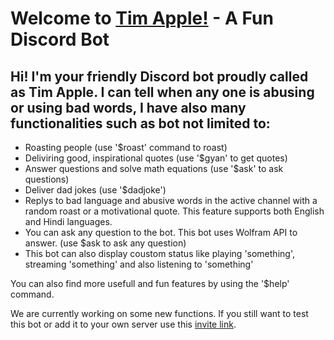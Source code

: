 # Welcome to [Tim Apple!](https://linktr.ee/TimApple) - A Fun Discord Bot

## Hi! I'm your friendly Discord bot proudly called as Tim Apple. I can tell when any one is abusing or using bad words, I have also many functionalities such as bot not limited to:

- Roasting people (use '$roast' command to roast)
- Deliviring good, inspirational quotes (use '$gyan' to get quotes)
- Answer questions and solve math equations (use '$ask' to ask questions)
- Deliver dad jokes (use '$dadjoke')
- Replys to bad language and abusive words in the active channel with a random roast or a motivational quote. This feature supports both English and Hindi languages.
- You can ask any question to the bot. This bot uses Wolfram API to answer. (use $ask to ask any question)
- This bot can also display coustom status like playing 'something', streaming 'something' and also listening  to 'something'

You can also find more usefull and fun features by using the '$help' command.

We are currently working on some new functions. If you still want to test this bot or add it to your own server use this [invite link](https://discord.com/api/oauth2/authorize?client_id=795275742191288321&permissions=0&scope=bot).

